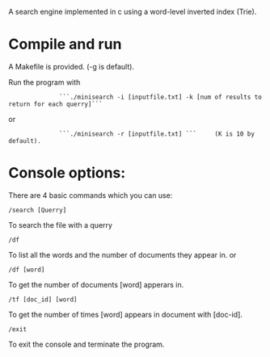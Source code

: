 A search engine implemented in c using a word-level inverted index (Trie).

# Compile and run
A Makefile is provided. (-g is default).

Run the program with 

                  ```./minisearch -i [inputfile.txt] -k [num of results to return for each querry]```
                  
 or
                  
                 
                  ```./minisearch -r [inputfile.txt] ```     (K is 10 by default).
               
# Console options:

There are 4 basic commands which you can use:
  ```
  /search [Querry]
  ```
  To search the file with a querry
  ```
  /df
  ```
  To list all the words and the number of documents they appear in.
  or
  ```
  /df [word]
  ```
  To get the number of documents [word] apperars in.
  ```
  /tf [doc_id] [word]
  ```
  To get the number of times [word] appears in document with [doc-id].
  ```
  /exit
  ```
  To exit the console and terminate the program.
